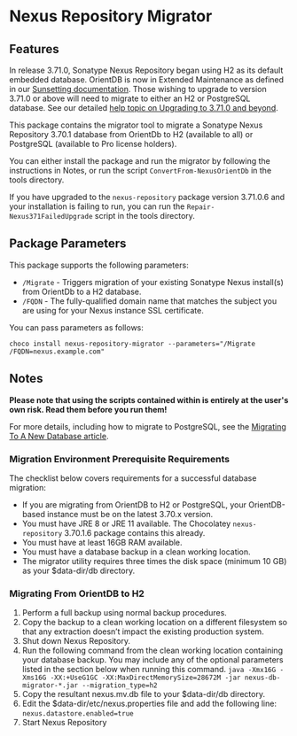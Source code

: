 # Nexus Repository Migrator

## Features

In release 3.71.0, Sonatype Nexus Repository began using H2 as its default embedded database.
OrientDB is now in Extended Maintenance as defined in our [Sunsetting documentation](https://help.sonatype.com/en/sonatype-sunsetting-information.html).
Those wishing to upgrade to version 3.71.0 or above will need to migrate to either an H2 or PostgreSQL database.
See our detailed [help topic on Upgrading to 3.71.0 and beyond](https://help.sonatype.com/en/upgrading-to-nexus-repository-3-71-0-and-beyond.html).

This package contains the migrator tool to migrate a Sonatype Nexus Repository 3.70.1 database from OrientDb to H2 (available to all) or PostgreSQL (available to Pro license holders).

You can either install the package and run the migrator by following the instructions in Notes, or run the script `ConvertFrom-NexusOrientDb` in the tools directory.

If you have upgraded to the `nexus-repository` package version 3.71.0.6 and your installation is failing to run, you can run the `Repair-Nexus371FailedUpgrade` script in the tools directory.

## Package Parameters

This package supports the following parameters:

* `/Migrate` - Triggers migration of your existing Sonatype Nexus install(s) from OrientDb to a H2 database.
* `/FQDN` - The fully-qualified domain name that matches the subject you are using for your Nexus instance SSL certificate.

You can pass parameters as follows:

`choco install nexus-repository-migrator --parameters="/Migrate /FQDN=nexus.example.com"`

## Notes

**Please note that using the scripts contained within is entirely at the user's own risk. Read them before you run them!**

For more details, including how to migrate to PostgreSQL, see the [Migrating To A New Database article](https://help.sonatype.com/en/migrating-to-a-new-database.html).

### Migration Environment Prerequisite Requirements

The checklist below covers requirements for a successful database migration:

- If you are migrating from OrientDB to H2 or PostgreSQL, your OrientDB-based instance must be on the latest 3.70.x version.
- You must have JRE 8 or JRE 11 available. The Chocolatey `nexus-repository` 3.70.1.6 package contains this already.
- You must have at least 16GB RAM available.
- You must have a database backup in a clean working location.
- The migrator utility requires three times the disk space (minimum 10 GB) as your $data-dir/db directory.

### Migrating From OrientDB to H2

1. Perform a full backup using normal backup procedures.
1. Copy the backup to a clean working location on a different filesystem so that any extraction doesn’t impact the existing production system.
1. Shut down Nexus Repository.
1. Run the following command from the clean working location containing your database backup. You may include any of the optional parameters listed in the section below when running this command.
    `java -Xmx16G -Xms16G -XX:+UseG1GC -XX:MaxDirectMemorySize=28672M -jar nexus-db-migrator-*.jar --migration_type=h2`
1. Copy the resultant nexus.mv.db file to your $data-dir/db directory.
1. Edit the $data-dir/etc/nexus.properties file and add the following line: `nexus.datastore.enabled=true`
1. Start Nexus Repository